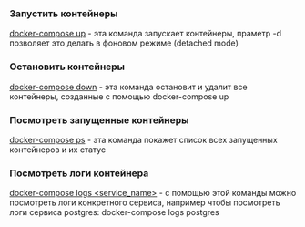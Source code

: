 ### Запустить контейнеры
[docker-compose up](https://docs.docker.com/reference/cli/docker/compose/up/) - эта команда запускает контейнеры, праметр -d позволяет это делать в фоновом режиме (detached mode)

### Остановить контейнеры
[docker-compose down](https://docs.docker.com/reference/cli/docker/compose/down/) - эта команда остановит и удалит все контейнеры, созданные с помощью docker-compose up

### Посмотреть запущенные контейнеры
[docker-compose ps](https://docs.docker.com/reference/cli/docker/compose/ps/) - эта команда покажет список всех запущенных контейнеров и их статус

### Посмотреть логи контейнера
[docker-compose logs <service_name>](https://docs.docker.com/reference/cli/docker/compose/logs/) - с помощью этой команды можно посмотреть логи конкретного сервиса, например чтобы посмотреть логи сервиса postgres: docker-compose logs postgres